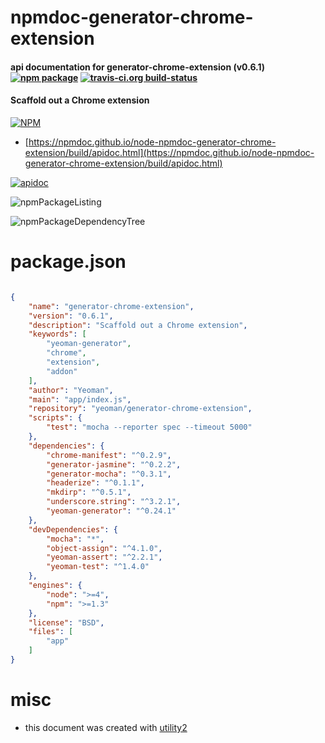 # npmdoc-generator-chrome-extension

#### api documentation for  generator-chrome-extension (v0.6.1)  [![npm package](https://img.shields.io/npm/v/npmdoc-generator-chrome-extension.svg?style=flat-square)](https://www.npmjs.org/package/npmdoc-generator-chrome-extension) [![travis-ci.org build-status](https://api.travis-ci.org/npmdoc/node-npmdoc-generator-chrome-extension.svg)](https://travis-ci.org/npmdoc/node-npmdoc-generator-chrome-extension)

#### Scaffold out a Chrome extension

[![NPM](https://nodei.co/npm/generator-chrome-extension.png?downloads=true&downloadRank=true&stars=true)](https://www.npmjs.com/package/generator-chrome-extension)

- [https://npmdoc.github.io/node-npmdoc-generator-chrome-extension/build/apidoc.html](https://npmdoc.github.io/node-npmdoc-generator-chrome-extension/build/apidoc.html)

[![apidoc](https://npmdoc.github.io/node-npmdoc-generator-chrome-extension/build/screenCapture.buildCi.browser.%252Ftmp%252Fbuild%252Fapidoc.html.png)](https://npmdoc.github.io/node-npmdoc-generator-chrome-extension/build/apidoc.html)

![npmPackageListing](https://npmdoc.github.io/node-npmdoc-generator-chrome-extension/build/screenCapture.npmPackageListing.svg)

![npmPackageDependencyTree](https://npmdoc.github.io/node-npmdoc-generator-chrome-extension/build/screenCapture.npmPackageDependencyTree.svg)



# package.json

```json

{
    "name": "generator-chrome-extension",
    "version": "0.6.1",
    "description": "Scaffold out a Chrome extension",
    "keywords": [
        "yeoman-generator",
        "chrome",
        "extension",
        "addon"
    ],
    "author": "Yeoman",
    "main": "app/index.js",
    "repository": "yeoman/generator-chrome-extension",
    "scripts": {
        "test": "mocha --reporter spec --timeout 5000"
    },
    "dependencies": {
        "chrome-manifest": "^0.2.9",
        "generator-jasmine": "^0.2.2",
        "generator-mocha": "^0.3.1",
        "headerize": "^0.1.1",
        "mkdirp": "^0.5.1",
        "underscore.string": "^3.2.1",
        "yeoman-generator": "^0.24.1"
    },
    "devDependencies": {
        "mocha": "*",
        "object-assign": "^4.1.0",
        "yeoman-assert": "^2.2.1",
        "yeoman-test": "^1.4.0"
    },
    "engines": {
        "node": ">=4",
        "npm": ">=1.3"
    },
    "license": "BSD",
    "files": [
        "app"
    ]
}
```



# misc
- this document was created with [utility2](https://github.com/kaizhu256/node-utility2)
